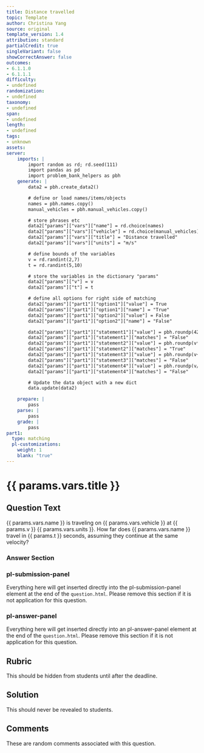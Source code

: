 ```yaml
---
title: Distance travelled
topic: Template
author: Christina Yang
source: original
template_version: 1.4
attribution: standard
partialCredit: true
singleVariant: false
showCorrectAnswer: false
outcomes:
- 6.1.1.0
- 6.1.1.1
difficulty:
- undefined
randomization:
- undefined
taxonomy:
- undefined
span:
- undefined
length:
- undefined
tags:
- unknown
assets:
server:
    imports: |
        import random as rd; rd.seed(111)
        import pandas as pd
        import problem_bank_helpers as pbh
    generate: |
        data2 = pbh.create_data2()

        # define or load names/items/objects
        names = pbh.names.copy()
        manual_vehicles = pbh.manual_vehicles.copy()

        # store phrases etc
        data2["params"]["vars"]["name"] = rd.choice(names)
        data2["params"]["vars"]["vehicle"] = rd.choice(manual_vehicles)
        data2["params"]["vars"]["title"] = "Distance travelled"
        data2["params"]["vars"]["units"] = "m/s"

        # define bounds of the variables
        v = rd.randint(2,7)
        t = rd.randint(5,10)

        # store the variables in the dictionary "params"
        data2["params"]["v"] = v
        data2["params"]["t"] = t

        # define all options for right side of matching
        data2["params"]["part1"]["option1"]["value"] = True
        data2["params"]["part1"]["option1"]["name"] = "True"
        data2["params"]["part1"]["option2"]["value"] = False
        data2["params"]["part1"]["option2"]["name"] = "False"

        data2["params"]["part1"]["statement1"]["value"] = pbh.roundp(42)
        data2["params"]["part1"]["statement1"]["matches"] = "False"
        data2["params"]["part1"]["statement2"]["value"] = pbh.roundp(v*t)
        data2["params"]["part1"]["statement2"]["matches"] = "True"
        data2["params"]["part1"]["statement3"]["value"] = pbh.roundp(v+t)
        data2["params"]["part1"]["statement3"]["matches"] = "False"
        data2["params"]["part1"]["statement4"]["value"] = pbh.roundp(v/t)
        data2["params"]["part1"]["statement4"]["matches"] = "False"

        # Update the data object with a new dict
        data.update(data2)

    prepare: |
        pass
    parse: |
        pass
    grade: |
        pass
part1:
  type: matching
  pl-customizations:
    weight: 1
    blank: "true"
---
```

# {{ params.vars.title }}

## Question Text

{{ params.vars.name }} is traveling on {{ params.vars.vehicle }} at {{ params.v }} {{ params.vars.units }}.
How far does {{ params.vars.name }} travel in {{ params.t }} seconds, assuming they continue at the same velocity?

### Answer Section


### pl-submission-panel

Everything here will get inserted directly into the pl-submission-panel element at the end of the `question.html`.
Please remove this section if it is not application for this question.

### pl-answer-panel

Everything here will get inserted directly into an pl-answer-panel element at the end of the `question.html`.
Please remove this section if it is not application for this question.

## Rubric

This should be hidden from students until after the deadline.

## Solution

This should never be revealed to students.

## Comments

These are random comments associated with this question.

